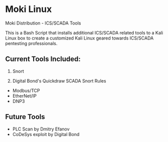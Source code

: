 Moki Linux
====

Moki Distribution - ICS/SCADA Tools 

This is a Bash Script that installs additional ICS/SCADA related tools to a Kali Linux box to create a customized Kali Linux geared towards ICS/SCADA pentesting professionals. 

Current Tools Included:
----------------------
1) Snort 
  
2) Digital Bond's Quickdraw SCADA Snort Rules
  - Modbus/TCP
  - EtherNet/IP
  - DNP3
  

Future Tools
------------
  - PLC Scan by Dmitry Efanov
  - CoDeSys exploit by Digital Bond
  

